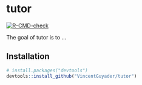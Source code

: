 
<!-- README.md is generated from README.Rmd. Please edit that file -->

# tutor

<!-- badges: start -->

<!-- badges: start -->
[![R-CMD-check](https://github.com/VincentGuyader/tutor/workflows/R-CMD-check/badge.svg)](https://github.com/VincentGuyader/tutor/actions)
<!-- badges: end --> <!-- badges: end -->

The goal of tutor is to …

## Installation

``` r
# install.packages("devtools")
devtools::install_github("VincentGuyader/tutor")
```

